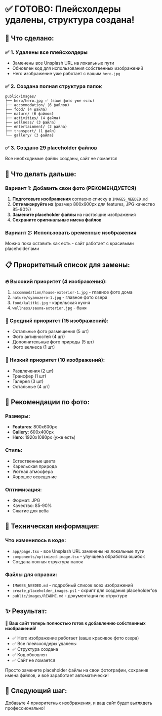 # ✅ ГОТОВО: Плейсхолдеры удалены, структура создана!

## 🎯 Что сделано:

### ✅ 1. Удалены все плейсхолдеры
- Заменены все Unsplash URL на локальные пути
- Обновлен код для использования собственных изображений
- Hero изображение уже работает с вашим `hero.jpg`

### ✅ 2. Создана полная структура папок
```
public/images/
├── hero/hero.jpg ✅ (ваше фото уже есть)
├── accommodation/ (6 файлов)
├── food/ (4 файла)
├── nature/ (6 файлов)
├── activities/ (4 файла)
├── wellness/ (3 файла)
├── entertainment/ (2 файла)
├── transport/ (1 файл)
└── gallery/ (3 файла)
```

### ✅ 3. Создано 29 placeholder файлов
Все необходимые файлы созданы, сайт не ломается

## 🚀 Что делать дальше:

### Вариант 1: Добавить свои фото (РЕКОМЕНДУЕТСЯ)
1. **Подготовьте изображения** согласно списку в `IMAGES_NEEDED.md`
2. **Оптимизируйте их** (размер 800x600px для features, JPG качество 85-90%)
3. **Замените placeholder файлы** на настоящие изображения
4. **Сохраните оригинальные имена файлов**

### Вариант 2: Использовать временные изображения
Можно пока оставить как есть - сайт работает с красивыми placeholder'ами

## 📋 Приоритетный список для замены:

### 🔥 Высокий приоритет (4 изображения):
1. `accommodation/house-exterior-1.jpg` - главное фото дома
2. `nature/syamozero-1.jpg` - главное фото озера  
3. `food/kalitki.jpg` - карельская кухня
4. `wellness/sauna-exterior.jpg` - баня

### 🔶 Средний приоритет (15 изображений):
- Остальные фото размещения (5 шт)
- Фото активностей (4 шт)
- Дополнительные фото природы (5 шт)
- Фото велнеса (1 шт)

### 🔸 Низкий приоритет (10 изображений):
- Развлечения (2 шт)
- Трансфер (1 шт)
- Галерея (3 шт)
- Остальные (4 шт)

## 🎨 Рекомендации по фото:

### Размеры:
- **Features**: 800x600px
- **Gallery**: 600x400px
- **Hero**: 1920x1080px (уже есть)

### Стиль:
- Естественные цвета
- Карельская природа
- Уютная атмосфера
- Хорошее освещение

### Оптимизация:
- Формат: JPG
- Качество: 85-90%
- Сжатие для веба

## 🔧 Техническая информация:

### Что изменилось в коде:
- `app/page.tsx` - все Unsplash URL заменены на локальные пути
- `components/optimized-image.tsx` - улучшена обработка ошибок
- Создана полная структура папок

### Файлы для справки:
- `IMAGES_NEEDED.md` - подробный список всех изображений
- `create_placeholder_images.ps1` - скрипт для создания placeholder'ов
- `public/images/README.md` - документация по структуре

## ✨ Результат:

🎉 **Ваш сайт теперь полностью готов к добавлению собственных изображений!**

- ✅ Hero изображение работает (ваше красивое фото озера)
- ✅ Все плейсхолдеры удалены
- ✅ Структура создана
- ✅ Код обновлен
- ✅ Сайт не ломается

Просто замените placeholder файлы на свои фотографии, сохранив имена файлов, и всё заработает автоматически!

## 🎯 Следующий шаг:
Добавьте 4 приоритетных изображения, и ваш сайт будет выглядеть профессионально!
